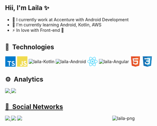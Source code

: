 ## Hii, I'm Laila ✨

- 🔭 I currently work at Accenture with Android Development
- 🌱 I'm currently learning Android, Kotlin, AWS
- ⚡ In love with Front-end 💜

## 🚀 &nbsp;Technologies
<div style="display: inline_block">
  <img align="center" alt="laila-TS"  height="35" width="35" src="https://raw.githubusercontent.com/devicons/devicon/master/icons/typescript/typescript-plain.svg">
  <img align="center" alt="laila-JS"  height="35" width="35" src="https://raw.githubusercontent.com/devicons/devicon/master/icons/javascript/javascript-plain.svg">
  <img align="center" alt="laila-Kotlin"  height="35" width="35" src="https://cdn.jsdelivr.net/gh/devicons/devicon/icons/kotlin/kotlin-original.svg">
  <img align="center" alt="laila-Android" height="35" width="35" src="https://cdn.jsdelivr.net/gh/devicons/devicon/icons/android/android-original.svg">
  <img align="center" alt="laila-React"  height="35" width="35" src="https://raw.githubusercontent.com/devicons/devicon/master/icons/react/react-original.svg">
  <img align="center" alt="laila-Angular"  height="35" width="35" src="https://cdn.jsdelivr.net/gh/devicons/devicon/icons/angularjs/angularjs-original.svg">
  <img align="center" alt="laila-HTML"  height="35" width="35" src="https://raw.githubusercontent.com/devicons/devicon/master/icons/html5/html5-original.svg">
  <img align="center" alt="laila-CSS"  height="35" width="35" src="https://raw.githubusercontent.com/devicons/devicon/master/icons/css3/css3-original.svg">
</div>

## ⚙️ &nbsp;Analytics
 
<div align="left">
  <a href="https://github.com/">
  <img height="180em" src="https://github-readme-stats.vercel.app/api?username=lailasantos&show_icons=true&theme=nightowl&include_all_commits=true&count_private=true"/>
  <img height="180em" src="https://github-readme-stats.vercel.app/api/top-langs/?username=lailasantos&layout=compact&langs_count=7&theme=nightowl"/>
</div>
  
## 📱 &nbsp;Social Networks
  
<div> 
  <a href = "mailto:lailaroberta100@gmail.com"><img src="https://img.shields.io/badge/Gmail-D14836?style=for-the-badge&logo=gmail&logoColor=white" target="_blank"</a>
<a href="https://www.linkedin.com/in/laila-roberta-3972b9196/" target="_blank"><img src="https://img.shields.io/badge/-LinkedIn-%230077B5?style=for-the-badge&logo=linkedin&logoColor=white" target="_blank"></a> 
<a href="https://www.instagram.com/robertalailaa/" target="_blank"><img src="https://img.shields.io/badge/-Instagram-%23E4405F?style=for-the-badge&logo=instagram&logoColor=white" target="_blank"></a>
    <img align="right" alt="laila-png" width="150" height="150" src="https://user-images.githubusercontent.com/43499912/153721114-5344c5f8-e551-4497-86c8-57d2161689d1.png">
</div>
  


